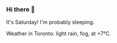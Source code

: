 ### Hi there :wave:

It's Saturday! I'm probably sleeping.

Weather in Toronto: light rain, fog, at +7°C.

